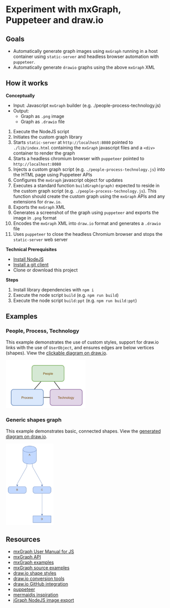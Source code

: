 # Experiment with mxGraph, Puppeteer and draw.io

## Goals

* Automatically generate graph images using `mxGraph` running in a host container using `static-server` and headless browser automation with `puppeteer`.
* Automatically generate `drawio` graphs using the above `mxGraph` XML

## How it works

**Conceptually**

* Input: Javascript `mxGraph` builder (e.g. ./people-process-technology.js)
* Output:
    * Graph as `.png` image
    * Graph as `.drawio` file

1. Execute the NodeJS script
2. Initiates the custom graph library
3. Starts `static-server` at `http://localhost:8080` pointed to `./lib/index.html` containing the `mxGraph` javascript files and a `<div>` container to render the graph
4. Starts a headless chromium browser with `puppeteer` pointed to `http://localhost:8080`
5. Injects a custom graph script (e.g. `./people-process-technology.js`) into the HTML page using Puppeteer APIs
6. Configures the `mxGraph` javascript object for updates
7. Executes a standard function `buildGraph(graph)` expected to reside in the custom graph script (e.g. `./people-process-technology.js`). This function should create the custom graph using the `mxGraph` APIs and any extensions for `draw.io`.
8. Exports the `mxGraph` XML
9. Generates a screenshot of the graph using `puppeteer` and exports the image in `.png` format
10. Encodes the `mxGraph` XML into `draw.io` format and generates a `.drawio` file
11. Uses `puppeteer` to close the headless Chromium browser and stops the `static-server` web server

**Technical Prerequisites**

* [Install NodeJS](https://nodejs.org/)
* [Install a git client](https://git-scm.com/downloads)
* Clone or download this project

**Steps**

1. Install library dependencies with `npm i`
2. Execute the node script `build` (e.g. `npm run build`)
3. Execute the node script `build:ppt` (e.g. `npm run build:ppt`)

## Examples

### People, Process, Technology

This example demonstrates the use of custom styles, support for draw.io links with the use of `UserObject`, and ensures edges are below vertices (shapes). View the [clickable diagram on draw.io](https://www.draw.io/?lightbox=1&target=self&highlight=0000ff&edit=_blank#Uhttps%3A%2F%2Fraw.githubusercontent.com%2Fericis%2Flab-mxgraph-autograph%2Fmaster%2Fpeople-process-technology.drawio).

[<img src="./people-process-technology.png" width="250" alt="People, Process, Technology graph example" />](https://www.draw.io/?lightbox=1&target=self&highlight=0000ff&edit=_blank#Uhttps%3A%2F%2Fraw.githubusercontent.com%2Fericis%2Flab-mxgraph-autograph%2Fmaster%2Fpeople-process-technology.drawio)

### Generic shapes graph

This example demonstrates basic, connected shapes. View the [generated diagram on draw.io](https://www.draw.io/?lightbox=1&target=self&highlight=0000ff&edit=_blank#Uhttps%3A%2F%2Fraw.githubusercontent.com%2Fericis%2Flab-mxgraph-autograph%2Fmaster%2Fgraph.drawio).

[<img src="./graph.png" width="150" alt="Generated graph example" />](https://www.draw.io/?lightbox=1&target=self&highlight=0000ff&edit=_blank#Uhttps%3A%2F%2Fraw.githubusercontent.com%2Fericis%2Flab-mxgraph-autograph%2Fmaster%2Fgraph.drawio)

## Resources

* [mxGraph User Manual for JS](https://jgraph.github.io/mxgraph/docs/manual.html)
* [mxGraph API](https://jgraph.github.io/mxgraph/docs/js-api/files/view/mxGraph-js.html)
* [mxGraph examples](https://jgraph.github.io/mxgraph/javascript/index.html)
* [mxGraph source examples](https://github.com/jgraph/mxgraph/tree/master/javascript/examples)
* [draw.io shape styles](https://about.draw.io/shape-styles/)
* [draw.io conversion tools](https://jgraph.github.io/drawio-tools/tools/convert.html)
* [draw.io GitHub integration](https://github.com/jgraph/drawio-github)
* [puppeteer](https://pptr.dev/)
* [mermaidjs inspiration](https://mermaidjs.github.io/)
* [jGraph NodeJS image export](https://github.com/jgraph/draw-image-export2)
